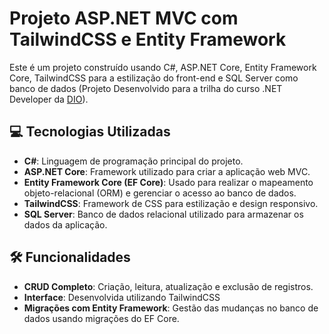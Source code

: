 # Projeto ASP.NET MVC com TailwindCSS e Entity Framework

Este é um projeto construído usando C#, ASP.NET Core, Entity Framework Core, TailwindCSS para a estilização do front-end e SQL Server como banco de dados (Projeto Desenvolvido para a trilha do curso .NET Developer da [DIO](https://web.dio.me/track/formacao-dotnet-developer)).

## 💻 Tecnologias Utilizadas

- **C#**: Linguagem de programação principal do projeto.
- **ASP.NET Core**: Framework utilizado para criar a aplicação web MVC.
- **Entity Framework Core (EF Core)**: Usado para realizar o mapeamento objeto-relacional (ORM) e gerenciar o acesso ao banco de dados.
- **TailwindCSS**: Framework de CSS para estilização e design responsivo.
- **SQL Server**: Banco de dados relacional utilizado para armazenar os dados da aplicação.

## 🛠️ Funcionalidades

- **CRUD Completo**: Criação, leitura, atualização e exclusão de registros.
- **Interface**: Desenvolvida utilizando TailwindCSS
- **Migrações com Entity Framework**: Gestão das mudanças no banco de dados usando migrações do EF Core.
